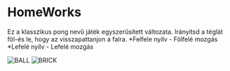 # HomeWorks
 
 Ez a klasszikus pong nevű játék egyszerűsített változata. Irányítsd a téglát föl-és le, hogy az visszapattanjon a falra.
 *Felfele nyílv - Fölfelé mozgás
 *Lefelé nyílv 	- Lefelé mozgás
 
![BALL](https://freesvg.org/img/rainbow_sphere.png)
![BRICK](https://i.pinimg.com/originals/e8/b6/69/e8b66924592e1115398fe4a53bd6415c.jpg)


